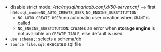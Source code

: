 - disable strict mode: */etc/mysql/mariadb.conf.d/50-server.cnf* --> first line: `sql_mode=NO_AUTO_CREATE_USER,NO_ENGINE_SUBSTITUTION`
    - `NO_AUTO_CREATE_USER`: no automatic user creation when `GRANT` is called
    - `NO_ENGINE_SUBSTITUTION`: creates an error when **storage engine** is not available on `CREATE TABLE`, else default is used
- `use schema;`: selects a schema/db
- `source file.sql`: executes sql file